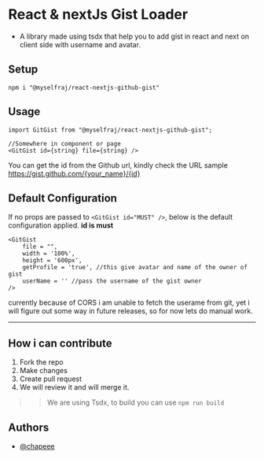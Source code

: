 # React & nextJs Gist Loader

- A library made using tsdx that help you to add gist in react and next on client side with username and avatar.

## Setup

```
npm i "@myselfraj/react-nextjs-github-gist"
```

## Usage

```
import GitGist from "@myselfraj/react-nextjs-github-gist";

//Somewhere in component or page 
<GitGist id={string} file={string} />
```
You can get the id from the Github url, kindly check the URL sample https://gist.github.com/{your_name}/{id}


## Default Configuration

If no props are passed to ```<GitGist id="MUST" />```, below is the default configuration applied.
**id is must**
```
<GitGist 
    file = "",
    width = '100%',
    height = '600px',
    getProfile = 'true', //this give avatar and name of the owner of gist
    userName = '' //pass the username of the gist owner
/>
```

currently because of CORS i am unable to fetch the userame from git, yet i will figure out some way in future releases, so for now lets do manual work.

---
## How i can contribute

1. Fork the repo
2. Make changes
3. Create pull request
4. We will review it and will merge it.

>> We are using Tsdx, to build you can use ```npm run build```



## Authors

- [@chapeee](https://github.com/chapeee/)
